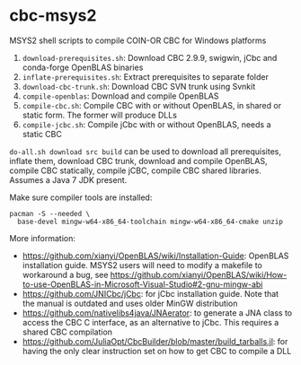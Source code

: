 # cbc-msys2
MSYS2 shell scripts to compile COIN-OR CBC for Windows platforms

1. `download-prerequisites.sh`: Download CBC 2.9.9, swigwin, jCbc and conda-forge OpenBLAS binaries
2. `inflate-prerequisites.sh`: Extract prerequisites to separate folder
3. `download-cbc-trunk.sh`: Download CBC SVN trunk using Svnkit
4. `compile-openblas`: Download and compile OpenBLAS
5. `compile-cbc.sh`: Compile CBC with or without OpenBLAS, in shared or static form. The former will produce DLLs
6. `compile-jcbc.sh`: Compile jCbc with or without OpenBLAS, needs a static CBC

`do-all.sh download src build` can be used to download all prerequisites, inflate them, download CBC trunk, download and compile OpenBLAS, compile CBC statically, compile jCBC, compile CBC shared libraries. Assumes a Java 7 JDK present.

Make sure compiler tools are installed:

    pacman -S --needed \
      base-devel mingw-w64-x86_64-toolchain mingw-w64-x86_64-cmake unzip


More information:

- https://github.com/xianyi/OpenBLAS/wiki/Installation-Guide: OpenBLAS installation guide. MSYS2 users will need to modify a makefile to workaround a bug, see https://github.com/xianyi/OpenBLAS/wiki/How-to-use-OpenBLAS-in-Microsoft-Visual-Studio#2-gnu-mingw-abi
- https://github.com/JNICbc/jCbc: for jCbc installation guide. Note that the manual is outdated and uses older MinGW distribution
- https://github.com/nativelibs4java/JNAerator: to generate a JNA class to access the CBC C interface, as an alternative to jCbc. This requires a shared CBC compilation
- https://github.com/JuliaOpt/CbcBuilder/blob/master/build_tarballs.jl: for having the only clear instruction set on how to get CBC to compile a DLL
